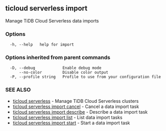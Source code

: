 ## ticloud serverless import

Manage TiDB Cloud Serverless data imports

### Options

```
  -h, --help   help for import
```

### Options inherited from parent commands

```
  -D, --debug            Enable debug mode
      --no-color         Disable color output
  -P, --profile string   Profile to use from your configuration file
```

### SEE ALSO

* [ticloud serverless](ticloud_serverless.md)	 - Manage TiDB Cloud Serverless clusters
* [ticloud serverless import cancel](ticloud_serverless_import_cancel.md)	 - Cancel a data import task
* [ticloud serverless import describe](ticloud_serverless_import_describe.md)	 - Describe a data import task
* [ticloud serverless import list](ticloud_serverless_import_list.md)	 - List data import tasks
* [ticloud serverless import start](ticloud_serverless_import_start.md)	 - Start a data import task

